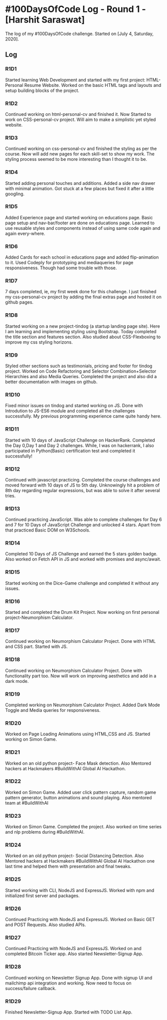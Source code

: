 # #100DaysOfCode Log - Round 1 - [Harshit Saraswat]

The log of my #100DaysOfCode challenge. Started on [July 4, Saturday, 2020].

## Log

### R1D1 
Started learning Web Development and started with my first project: HTML-Personal Resume Website. Worked on the basic HTML tags and layouts and setup building blocks of the project.

### R1D2
Continued working on html-personal-cv and finished it. Now Started to work on CSS-personal-cv project. Will aim to make a simplistic yet styled website.

### R1D3
Continued working on css-personal-cv and finished the styling as per the course. Now will add new pages for each skill-set to show my work. The styling process seemed to be more interesting than I thought it to be.

### R1D4
Started adding personal touches and additions. Added a side nav drawer with minimal animation. Got stuck at a few places but fixed it after a little googling.

### R1D5
Added Experience page and started working on educations page. Basic page setup and nav-bar/footer are done on educations page. Learned to use reusable styles and components instead of using same code again and again every-where.

### R1D6
Added Cards for each school in educations page and added flip-animation to it. Used Codeply for prototyping and mediaqueries for page responsiveness. Though had some trouble with those.

### R1D7
7 days completed, ie, my first week done for this challenge. I just finished my css-personal-cv project by adding the final extras page and hosted it on github pages.

### R1D8
Started working on a new project-tindog (a startup landing page site). Here I am learning and implementing styling using Bootstrap. Today completed the title section and features section. Also studied about CSS-Flexboxing to improve my css styling horizons.

### R1D9
Styled other sections such as testimonials, pricing and footer for tindog project. Worked on Code Refactoring and Selector Combination+Selector Hierarchies and also Media Queries. Completed the project and also did a better documentation with images on github.

### R1D10
Fixed minor issues on tindog and started working on JS. Done with Introdution to JS-ES6 module and completed all the challenges successfully. My previous programming experience came quite handy here.

### R1D11
Started with 10 days of JavaScript Challenge on HackerRank. Completed the Day 0,Day 1 and Day 2 challenges. While, I was on hackerrank, I also participated in Python(Basic) certification test and completed it successfully!

### R1D12
Continued with javascript practicing. Completed the course challenges and moved forward with 10 days of JS to 5th day. Unknowingly hit a problem of 8th day regarding regular expressions, but was able to solve it after several tries.

### R1D13
Continued practicing JavaScript. Was able to complete challenges for Day 6 and 7 for 10 Days of JavaScript Challenge and unlocked 4 stars. Apart from that practiced Basic DOM on W3Schools.

### R1D14
Completed 10 Days of JS Challenge and earned the 5 stars golden badge. Also worked on Fetch API in JS and worked with promises and async/await.

### R1D15
Started working on the Dice-Game challenge and completed it without any issues.

### R1D16
Started and completed the Drum Kit Project. Now working on first personal project-Neumorphism Calculator.

### R1D17
Continued working on Neumorphism Calculator Project. Done with HTML and CSS part. Started with JS.

### R1D18
Continued working on Neumorphism Calculator Project. Done with functionality part too. Now will work on improving aesthetics and add in a dark mode.

### R1D19
Completed working on Neumorphism Calculator Project. Added Dark Mode Toggle and Media queries for responsiveness.

### R1D20
Worked on Page Loading Animations using HTML,CSS and JS. Started working on Simon Game.

### R1D21
Worked on an old python project- Face Mask detection. Also Mentored hackers at Hackmakers #BuildWithAI Global AI Hackathon.

### R1D22
Worked on Simon Game. Added user click pattern capture, random game pattern generator, button animations and sound playing. Also mentored team at #BuildWithAI

### R1D23
Worked on Simon Game. Completed the project. Also worked on time series and nlp problems during #BuildWithAI.

### R1D24
Worked on an old python project- Social Distancing Detection. Also Mentored hackers at Hackmakers #BuildWithAI Global AI Hackathon one last time and helped them with presentation and final tweaks.

### R1D25
Started working with CLI, NodeJS and ExpressJS. Worked with npm and initialized first server and packages.

### R1D26
Continued Practicing with NodeJS and ExpressJS. Worked on Basic GET and POST Requests. Also studied APIs.

### R1D27
Continued Practicing with NodeJS and ExpressJS. Worked on and completed Bitcoin Ticker app. Also started Newsletter-Signup App.

### R1D28
Continued working on Newsletter Signup App. Done with signup UI and mailchimp api integration and working. Now need to focus on success/failure callback.

### R1D29
Finished Newsletter-Signup App. Started with TODO List App.
